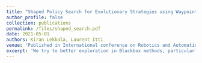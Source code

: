 ```yaml
---
title: "Shaped Policy Search for Evolutionary Strategies using Waypoints"
author_profile: false
collection: publications
permalink: /files/shaped_search.pdf
date: 2021-05-01
authors: Kiran Lekkala, Laurent Itti
venue: 'Published in International conference on Robotics and Automation'
excerpt: 'We try to better exploration in Blackbox methods, particularly Evolution strategies (ES), when applied to Reinforcement Learning (RL) problems where intermediate waypoints/subgoals are available. We use the state-action pairs from the trajectories obtained during rollouts/evaluations, to learn the dynamics of the agent which are then fused into the optimization procedure.'
---
```


